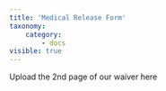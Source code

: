 ```yaml
---
title: 'Medical Release Form'
taxonomy:
    category:
        - docs
visible: true
---
```


Upload the 2nd page of our waiver here